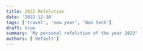 ```yaml
---
title: 2022 Refelction
date: '2022-12-30'
tags: ['travel', 'new year', 'Non tech']
draft: true
summary: 'My personal refelction of the year 2022'
authors: ['default']
---
```

